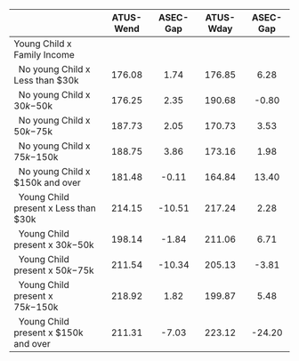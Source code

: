 
|                      |    ATUS-Wend |     ASEC-Gap |    ATUS-Wday |     ASEC-Gap |
| -------------------- | :----------: | :----------: | :----------: | :----------: |
| Young Child x Family Income |              |              |              |              |
| &nbsp;&nbsp;No young Child x Less than $30k |       176.08 |         1.74 |       176.85 |         6.28 |
| &nbsp;&nbsp;No young Child x $30k-$50k |       176.25 |         2.35 |       190.68 |        -0.80 |
| &nbsp;&nbsp;No young Child x $50k-$75k |       187.73 |         2.05 |       170.73 |         3.53 |
| &nbsp;&nbsp;No young Child x $75k-$150k |       188.75 |         3.86 |       173.16 |         1.98 |
| &nbsp;&nbsp;No young Child x $150k and over |       181.48 |        -0.11 |       164.84 |        13.40 |
| &nbsp;&nbsp;Young Child present x Less than $30k |       214.15 |       -10.51 |       217.24 |         2.28 |
| &nbsp;&nbsp;Young Child present x $30k-$50k |       198.14 |        -1.84 |       211.06 |         6.71 |
| &nbsp;&nbsp;Young Child present x $50k-$75k |       211.54 |       -10.34 |       205.13 |        -3.81 |
| &nbsp;&nbsp;Young Child present x $75k-$150k |       218.92 |         1.82 |       199.87 |         5.48 |
| &nbsp;&nbsp;Young Child present x $150k and over |       211.31 |        -7.03 |       223.12 |       -24.20 |

